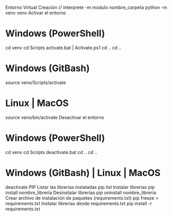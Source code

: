 Entorno Virtual
Creación
// interprete -m modulo nombre_carpeta
python -m venv venv
Activar el entorno
# Windows (PowerShell)
cd venv
cd Scripts
activate.bat | Activate.ps1
cd ..
cd ..

# Windows (GitBash)
source venv/Scripts/activate

# Linux | MacOS
source venv/bin/activate
Desactivar el entorno
# Windows (PowerShell)
cd venv
cd Scripts
deactivate.bat
cd ..
cd ..

# Windows (GitBash) | Linux | MacOS
deactivate
PIP
Listar las librerias instaladas
pip list
Instalar librerias
pip install nombre_libreria
Desinstalar librerias
pip uninstall nombre_libreria
Crear archivo de instalación de paquetes (requirements.txt)
pip freeze > requirements.txt
Instalar librerias desde requirements.txt
pip install -r requirements.txt